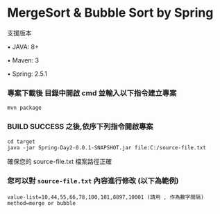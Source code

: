 MergeSort & Bubble Sort by Spring
=================

支援版本

• JAVA: 8+

• Maven: 3

• Spring: 2.5.1


### 專案下載後 目錄中開啟 cmd 並輸入以下指令建立專案 ###
    mvn package
    

### BUILD SUCCESS 之後,依序下列指令開啟專案 ###
    cd target
    java -jar Spring-Day2-0.0.1-SNAPSHOT.jar file:C:/source-file.txt
    
確保您的 source-file.txt 檔案路徑正確

### 您可以對 `source-file.txt` 內容進行修改 (以下為範例) ###
    value-list=10,44,55,66,78,100,101,8897,10001 (請用 , 作為數字間隔)
    method=merge or bubble
